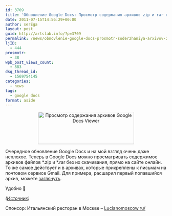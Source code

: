 ```yaml
---
id: 3709
title: 'Обновление Google Docs: Просмотр содержания архивов zip и rar прямо на сайте'
date: 2011-07-15T14:56:29+00:00
author: serEga
layout: post
guid: http://artslab.info/?p=3709
permalink: /news/obnovlenie-google-docs-prosmotr-soderzhaniya-arxivov-zip-i-rar-pryamo-na-sajte/
ljID:
  - 444
prosmotr:
  - 38
wpb_post_views_count:
  - 883
dsq_thread_id:
  - 1569754145
categories:
  - news
tags:
  - google docs
format: aside
---
```

<center>
  <a href="{{site.img_cdn}}/google_docs_update.jpg"><img src="{{site.img_cdn}}/google_docs_update-300x101.jpg" alt="Просмотр содержания архивов Google Docs Viewer" title="google_docs_update" width="300" height="101" class="alignnone size-medium wp-image-3710" /></a>
</center>

Очередное обновление Google Docs и на мой взгляд очень даже неплохое. Теперь в Google Docs можно просматривать содержимое архивов файлов \*.zip и \*.rar без их скачивания, прямо на сайте онлайн. То же самое действует и в архивах, которые прикреплены к письмам на почтовом сервисе Gmail. Для примера, расшарил первый попавшийся архив, можете [заглянуть](https://docs.google.com/viewer?a=v&pid=explorer&chrome=true&srcid=0B9lHVSSSdxdxOGJkNDE0OTQtZjc3Mi00Y2M1LWE2Y2YtYWY0ZTNjYzdlMzUw&hl=ru).

Удобно 🙂

_([Источник](http://googledocs.blogspot.com/2011/07/zip-and-rar-support-now-available-in.html))_<!--more-->



Спонсор: Итальянский ресторан в Москве &#8211; [Lucianomoscow.ru/](http://www.lucianomoscow.ru/)